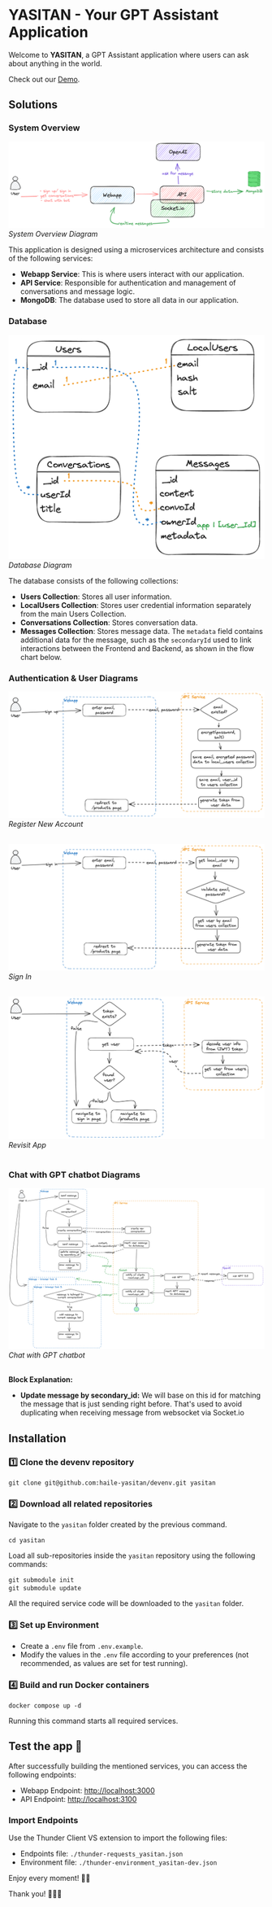 # YASITAN - Your GPT Assistant Application

Welcome to **YASITAN**, a GPT Assistant application where users can ask about anything in the world.

Check out our [Demo](https://youtu.be/IlPzuUBEqHs).

## Solutions
### System Overview

![Overview Diagram](assets/diagrams/overview.png)
*System Overview Diagram*

This application is designed using a microservices architecture and consists of the following services:

- **Webapp Service**: This is where users interact with our application.
- **API Service**: Responsible for authentication and management of conversations and message logic.
- **MongoDB**: The database used to store all data in our application.

### Database

![Database Diagram](assets/diagrams/database.png)
*Database Diagram*

The database consists of the following collections:

- **Users Collection**: Stores all user information.
- **LocalUsers Collection**: Stores user credential information separately from the main Users Collection.
- **Conversations Collection**: Stores conversation data.
- **Messages Collection**: Stores message data. The `metadata` field contains additional data for the message, such as the `secondaryId` used to link interactions between the Frontend and Backend, as shown in the flow chart below.

### Authentication & User Diagrams

![Register New Account](assets/diagrams/features/sign-up.png)
*Register New Account*
<br>
<br>

![Sign In](assets/diagrams/features/sign-in.png)
*Sign In*
<br>
<br>

![Revisit App](assets/diagrams/features/revisit-app.png)
*Revisit App*
<br>
<br>

### Chat with GPT chatbot Diagrams

![Chat with GPT chatbot](assets/diagrams/features/chat.png)
*Chat with GPT chatbot*
<br>
<br>

**Block Explanation:**
- **Update message by secondary_id:** We will base on this id for matching the message that is just sending right before. That's used to avoid duplicating when receiving message from websocket via Socket.io

## Installation

### 1️⃣ Clone the devenv repository

```shell
git clone git@github.com:haile-yasitan/devenv.git yasitan
```

### 2️⃣ Download all related repositories

Navigate to the `yasitan` folder created by the previous command.

```shell
cd yasitan
```

Load all sub-repositories inside the `yasitan` repository using the following commands:

```shell
git submodule init
git submodule update
```

All the required service code will be downloaded to the `yasitan` folder.

### 3️⃣ Set up Environment

- Create a `.env` file from `.env.example`.
- Modify the values in the `.env` file according to your preferences (not recommended, as values are set for test running).

### 4️⃣ Build and run Docker containers

```shell
docker compose up -d
```

Running this command starts all required services.

## Test the app 🚀

After successfully building the mentioned services, you can access the following endpoints:

- Webapp Endpoint: [http://localhost:3000](http://localhost:3000)
- API Endpoint: [http://localhost:3100](http://localhost:3100)

### Import Endpoints

Use the Thunder Client VS extension to import the following files:

- Endpoints file: `./thunder-requests_yasitan.json`
- Environment file: `./thunder-environment_yasitan-dev.json`

Enjoy every moment! 💃🕺

Thank you! 🥳🥳🥳
